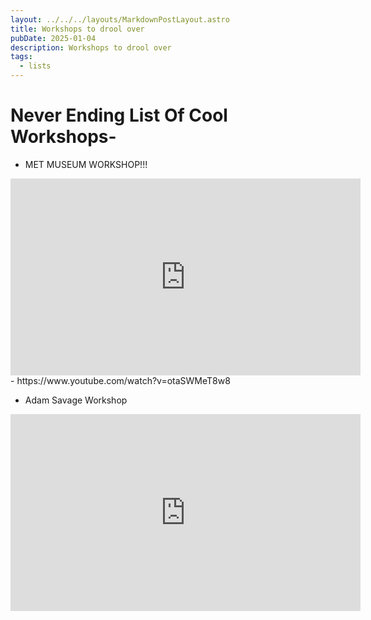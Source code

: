 ```yaml
---
layout: ../../../layouts/MarkdownPostLayout.astro
title: Workshops to drool over
pubDate: 2025-01-04
description: Workshops to drool over
tags:
  - lists
---
```

# Never Ending List Of Cool Workshops-


- MET MUSEUM WORKSHOP!!!
<iframe width="560/5" height="315/5" src="https://www.youtube.com/embed/GTZXkdlDpyo?si=xWcOrt-timJGflmC" title="YouTube video player" frameborder="0" allow="accelerometer; autoplay; clipboard-write; encrypted-media; gyroscope; picture-in-picture; web-share" referrerpolicy="strict-origin-when-cross-origin" allowfullscreen></iframe>
- https://www.youtube.com/watch?v=otaSWMeT8w8

- Adam Savage Workshop
<iframe width="560/5" height="315/5" src="https://www.youtube.com/embed/sT1Ie7fw478?si=PmAPj0bN5GJIH-nH" title="YouTube video player" frameborder="0" allow="accelerometer; autoplay; clipboard-write; encrypted-media; gyroscope; picture-in-picture; web-share" referrerpolicy="strict-origin-when-cross-origin" allowfullscreen></iframe>

